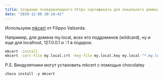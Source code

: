 ```yaml
---
title: Создание псевдовалидного https сертификата для локального домена
date: "2019-12-08 20:18:42"
---
```


Используем [mkcert](https://github.com/FiloSottile/mkcert) от Filippo Valsorda.

Например, для домена my.local, всех его поддоменов (wildcard), ну и еще для localhost, 127.0.0.1 и ::1 в подарок.

```bash
mkcert -install
mkcert -cert-file my.local.crt -key-file my.local.key my.local "*.my.local" localhost 127.0.0.1 ::1
```

P.S. Виндузятники могут установить mkcert с помощью chocolatey

```batch
choco install -y mkcert
```
